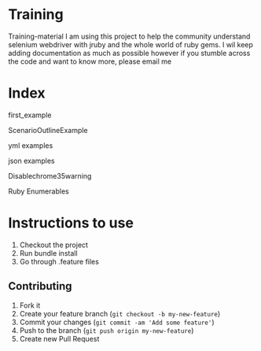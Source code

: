 Training
========

Training-material
I am using this project to help the community understand selenium webdriver with jruby
and the whole world of ruby gems. I wil keep adding documentation as much as possible
however if you stumble across the code and want to know more, please email me

Index
===============
first_example

ScenarioOutlineExample

yml examples

json examples

Disablechrome35warning

Ruby Enumerables


Instructions to use
=====================

1) Checkout the project
2) Run bundle install
3) Go through .feature files


## Contributing

1. Fork it
2. Create your feature branch (`git checkout -b my-new-feature`)
3. Commit your changes (`git commit -am 'Add some feature'`)
4. Push to the branch (`git push origin my-new-feature`)
5. Create new Pull Request